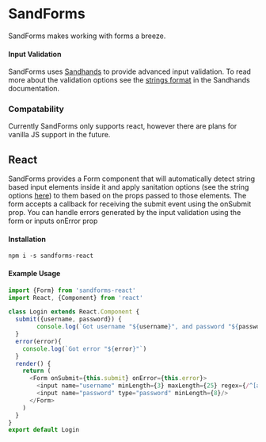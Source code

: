 # SandForms
SandForms makes working with forms a breeze.

#### Input Validation
SandForms uses [Sandhands](https://github.com/L1lith/Sandhands) to provide advanced input validation. To read more about the validation options see the [strings format](https://l1lith.github.io/Sandhands/format) in the Sandhands documentation.

### Compatability
Currently SandForms only supports react, however there are plans for vanilla JS support in the future.

## React
SandForms provides a Form component that will automatically detect string based input elements inside it and apply sanitation options (see the string options [here](https://l1lith.github.io/Sandhands/format)) to them based on the props passed to those elements. The form accepts a callback for receiving the submit event using the onSubmit prop. You can handle errors generated by the input validation using the form or inputs onError prop

#### Installation
```
npm i -s sandforms-react
```

#### Example Usage
```js
import {Form} from 'sandforms-react'
import React, {Component} from 'react'

class Login extends React.Component {
  submit({username, password}) {
    	console.log(`Got username "${username}", and password "${password}".`)
  }
  error(error){
  	console.log(`Got error "${error}"`)
  }
  render() {
    return (
      <Form onSubmit={this.submit} onError={this.error}>
      	<input name="username" minLength={3} maxLength={25} regex={/^[a-zA_Z0-9]+$/}/>
        <input name="password" type="password" minLength={8}/>
      </Form>
    )
  }
}
export default Login
```
